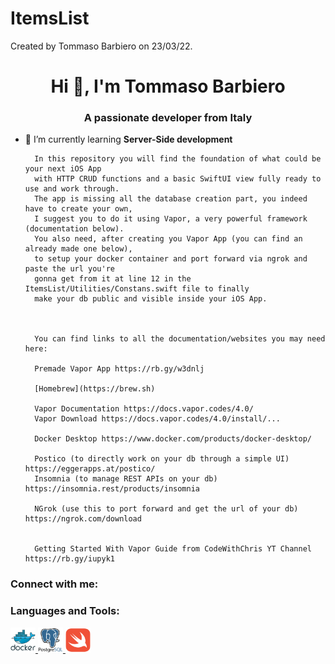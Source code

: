 # ItemsList

Created by Tommaso Barbiero on 23/03/22.

             

<h1 align="center">Hi 👋, I'm Tommaso Barbiero</h1>
<h3 align="center">A passionate developer from Italy</h3>

- 🌱 I’m currently learning **Server-Side development**

        In this repository you will find the foundation of what could be your next iOS App
        with HTTP CRUD functions and a basic SwiftUI view fully ready to use and work through.
        The app is missing all the database creation part, you indeed have to create your own,
        I suggest you to do it using Vapor, a very powerful framework (documentation below).
        You also need, after creating you Vapor App (you can find an already made one below),
        to setup your docker container and port forward via ngrok and paste the url you're
        gonna get from it at line 12 in the ItemsList/Utilities/Constans.swift file to finally
        make your db public and visible inside your iOS App.
        
        
        
        You can find links to all the documentation/websites you may need here:
        
        Premade Vapor App https://rb.gy/w3dnlj
        
        [Homebrew](https://brew.sh)
        
        Vapor Documentation https://docs.vapor.codes/4.0/
        Vapor Download https://docs.vapor.codes/4.0/install/... 
        
        Docker Desktop https://www.docker.com/products/docker-desktop/
        
        Postico (to directly work on your db through a simple UI) https://eggerapps.at/postico/
        Insomnia (to manage REST APIs on your db) https://insomnia.rest/products/insomnia
        
        NGrok (use this to port forward and get the url of your db) https://ngrok.com/download

        
        Getting Started With Vapor Guide from CodeWithChris YT Channel https://rb.gy/iupyk1
        

<h3 align="left">Connect with me:</h3>
<p align="left">
</p>

<h3 align="left">Languages and Tools:</h3>
<p align="left"> <a href="https://www.docker.com/" target="_blank" rel="noreferrer"> <img src="https://raw.githubusercontent.com/devicons/devicon/master/icons/docker/docker-original-wordmark.svg" alt="docker" width="40" height="40"/> </a> <a href="https://www.postgresql.org" target="_blank" rel="noreferrer"> <img src="https://raw.githubusercontent.com/devicons/devicon/master/icons/postgresql/postgresql-original-wordmark.svg" alt="postgresql" width="40" height="40"/> </a> <a href="https://developer.apple.com/swift/" target="_blank" rel="noreferrer"> <img src="https://raw.githubusercontent.com/devicons/devicon/master/icons/swift/swift-original.svg" alt="swift" width="40" height="40"/> </a> </p>
